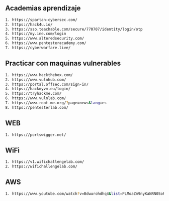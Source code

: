 ## Academias aprendizaje 

```bash 
1. https://spartan-cybersec.com/
2. https://hack4u.io/
3. https://sso.teachable.com/secure/770707/identity/login/otp
4. https://my.ine.com/login
5. https://www.alteredsecurity.com/
6. https://www.pentesteracademy.com/
7. https://cyberwarfare.live/
```
## Practicar con maquinas vulnerables 

```bash 
1. https://www.hackthebox.com/
2. https://www.vulnhub.com/
3. https://portal.offsec.com/sign-in/
4. https://hackmyvm.eu/login/
5. https://tryhackme.com/
6. https://www.vulnlab.com/
7. https://www.root-me.org/?page=news&lang=es
8. https://pentesterlab.com/
```

## WEB

```bash 
1. https://portswigger.net/
```

## WiFi

```bash 
1. https://v1.wifichallengelab.com/
2. https://wifichallengelab.com/
```

## AWS 

```bash 
1. https://www.youtube.com/watch?v=Bdwurohdhq4&list=PLMoaZm9nyKaNRN0SoR_PBVYc_RAhbZdG4&index=2
```
